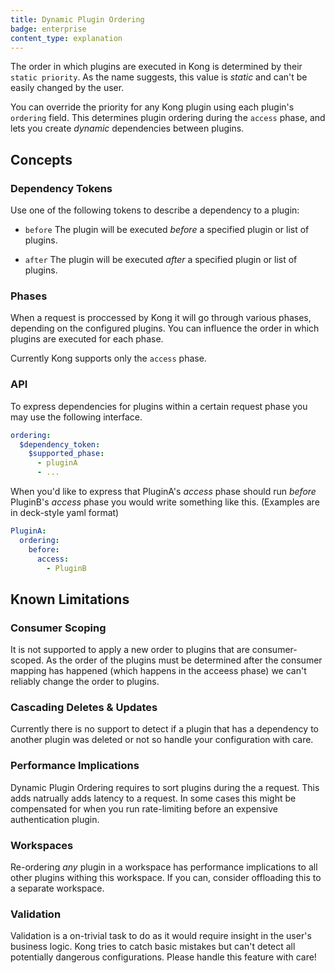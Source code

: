 ```yaml
---
title: Dynamic Plugin Ordering
badge: enterprise
content_type: explanation
---
```


The order in which plugins are executed in Kong is determined by their
`static priority`. As the name suggests, this value is _static_ and can't be
 easily changed by the user.

You can override the priority for any Kong plugin using each plugin's
`ordering` field. This determines plugin ordering during the `access` phase,
and lets you create _dynamic_ dependencies between plugins.

## Concepts

### Dependency Tokens

Use one of the following tokens to describe a dependency to a plugin:

* `before`
	 The plugin will be executed _before_ a specified plugin or list of plugins.

* `after`
	 The plugin will be executed _after_ a specified plugin or list of plugins.

### Phases

When a request is proccessed by Kong it will go through various phases, depending on the configured plugins. You can influence the order in which plugins are executed for each phase.

Currently Kong supports only the `access` phase.

### API

To express dependencies for plugins within a certain request phase you may use the following interface.


```yaml
ordering:
  $dependency_token:
    $supported_phase:
      - pluginA
      - ...
```

When you'd like to express that PluginA's _access_ phase should run _before_ PluginB's _access_ phase you would write something like this. (Examples are in deck-style yaml format)

```yaml
PluginA:
  ordering:
    before:
      access:
        - PluginB
```

## Known Limitations

### Consumer Scoping

It is not supported to apply a new order to plugins that are consumer-scoped. As the order of the plugins must be determined after the consumer mapping has happened (which happens in the acceess phase) we can't reliably change the order to plugins.

### Cascading Deletes & Updates

Currently there is no support to detect if a plugin that has a dependency to another plugin was deleted or not so handle your configuration with care.

### Performance Implications

Dynamic Plugin Ordering requires to sort plugins during the a request. This adds natrually adds latency to a request. In some cases this might be compensated for when you run rate-limiting before an expensive authentication plugin.

### Workspaces

Re-ordering _any_ plugin in a workspace has performance implications to all other plugins withing this workspace. If you can, consider offloading this to a separate workspace.

### Validation

Validation is a on-trivial task to do as it would require insight in the user's business logic.
Kong tries to catch basic mistakes but can't detect all potentially dangerous configurations. Please handle this feature with care!
